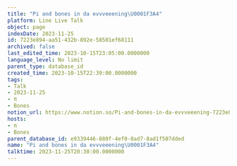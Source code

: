 ```yaml
---
title: "Pi and bones in da evvveeening\U0001F3A4"
platform: Line Live Talk
object: page
indexDate: 2023-11-25
id: 7223e894-aa51-432b-892e-58501ef68111
archived: false
last_edited_time: 2023-10-15T23:05:00.0000000
language_level: No limit
parent_type: database_id
created_time: 2023-10-15T22:39:00.0000000
tags:
- Talk
- 2023-11-25
- π
- Bones
notion_url: https://www.notion.so/Pi-and-bones-in-da-evvveeening-7223e894aa51432b892e58501ef68111
hosts:
- π
- Bones
parent_database_id: e9339446-880f-4ef0-8ad7-8ad1f507dded
name: "Pi and bones in da evvveeening\U0001F3A4"
talktime: 2023-11-25T20:30:00.0000000
---
```



   
   
   
   

   
























